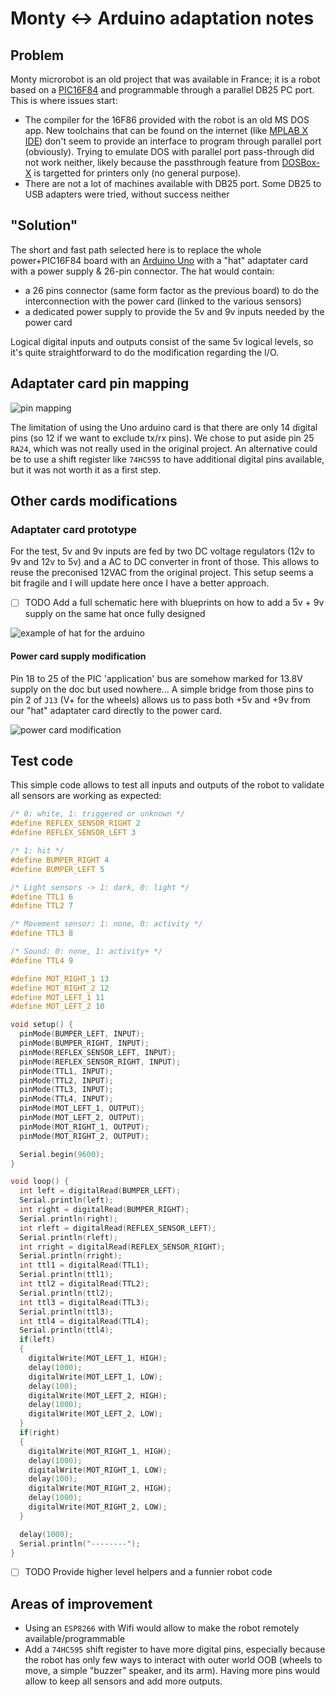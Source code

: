 # Monty <-> Arduino adaptation notes

## Problem

Monty microrobot is an old project that was available in France; it is a robot based on a [PIC16F84](https://www.microchip.com/en-us/product/PIC16F84) and programmable through a parallel DB25 PC port. This is where issues start:
- The compiler for the 16F86 provided with the robot is an old MS DOS app. New toolchains that can be found on the internet (like [MPLAB X IDE](https://www.microchip.com/en-us/tools-resources/develop/mplab-x-ide)) don't seem to provide an interface to program through parallel port (obviously). Trying to emulate DOS with parallel port pass-through did not work neither, likely because the passthrough feature from [DOSBox-X](https://dosbox-x.com/) is targetted for printers only (no general purpose).
- There are not a lot of machines available with DB25 port. Some DB25 to USB adapters were tried, without success neither

## "Solution"

The short and fast path selected here is to replace the whole power+PIC16F84 board with an [Arduino Uno](https://docs.arduino.cc/hardware/uno-rev3) with a "hat" adaptater card with a power supply & 26-pin connector.
The hat would contain:
- a 26 pins connector (same form factor as the previous board) to do the interconnection with the power card (linked to the various sensors)
- a dedicated power supply to provide the 5v and 9v inputs needed by the power card

Logical digital inputs and outputs consist of the same 5v logical levels, so it's quite straightforward to do the modification regarding the I/O.

## Adaptater card pin mapping

![pin mapping](res/circuit.svg)

The limitation of using the Uno arduino card is that there are only 14 digital pins (so 12 if we want to exclude tx/rx pins). We chose to put aside pin 25 `RA24`, which was not really used in the original project. An alternative could be to use a shift register like `74HC595` to have additional digital pins available, but it was not worth it as a first step.


## Other cards modifications

### Adaptater card prototype

For the test, 5v and 9v inputs are fed by two DC voltage regulators (12v to 9v and 12v to 5v) and a AC to DC converter in front of those. This allows to reuse the preconised 12VAC from the original project. This setup seems a bit fragile and I will update here once I have a better approach.

- [ ] TODO Add a full schematic here with blueprints on how to add a 5v + 9v supply on the same hat once fully designed

![example of hat for the arduino](res/2.jpg)

#### Power card supply modification

Pin 18 to 25 of the PIC 'application' bus are somehow marked for 13.8V supply on the doc but used nowhere... A simple bridge from those pins to pin 2 of `J13` (V+ for the wheels) allows us to pass both +5v and +9v from our "hat" adaptater card directly to the power card.

![power card modification](res/1.jpg)

## Test code

This simple code allows to test all inputs and outputs of the robot to validate all sensors are working as expected:

```C++
/* 0: white, 1: triggered or unknown */
#define REFLEX_SENSOR_RIGHT 2
#define REFLEX_SENSOR_LEFT 3

/* 1: hit */
#define BUMPER_RIGHT 4
#define BUMPER_LEFT 5

/* Light sensors -> 1: dark, 0: light */
#define TTL1 6
#define TTL2 7

/* Movement sensor: 1: none, 0: activity */
#define TTL3 8

/* Sound: 0: none, 1: activity+ */
#define TTL4 9

#define MOT_RIGHT_1 13
#define MOT_RIGHT_2 12
#define MOT_LEFT_1 11
#define MOT_LEFT_2 10

void setup() {
  pinMode(BUMPER_LEFT, INPUT);
  pinMode(BUMPER_RIGHT, INPUT);
  pinMode(REFLEX_SENSOR_LEFT, INPUT);
  pinMode(REFLEX_SENSOR_RIGHT, INPUT);
  pinMode(TTL1, INPUT);
  pinMode(TTL2, INPUT);
  pinMode(TTL3, INPUT);
  pinMode(TTL4, INPUT);
  pinMode(MOT_LEFT_1, OUTPUT);
  pinMode(MOT_LEFT_2, OUTPUT);
  pinMode(MOT_RIGHT_1, OUTPUT);
  pinMode(MOT_RIGHT_2, OUTPUT);

  Serial.begin(9600);
}

void loop() {
  int left = digitalRead(BUMPER_LEFT);
  Serial.println(left);
  int right = digitalRead(BUMPER_RIGHT);
  Serial.println(right);
  int rleft = digitalRead(REFLEX_SENSOR_LEFT);
  Serial.println(rleft);
  int rright = digitalRead(REFLEX_SENSOR_RIGHT);
  Serial.println(rright);
  int ttl1 = digitalRead(TTL1);
  Serial.println(ttl1);
  int ttl2 = digitalRead(TTL2);
  Serial.println(ttl2);
  int ttl3 = digitalRead(TTL3);
  Serial.println(ttl3);
  int ttl4 = digitalRead(TTL4);
  Serial.println(ttl4);
  if(left)
  {
    digitalWrite(MOT_LEFT_1, HIGH);
    delay(1000);
    digitalWrite(MOT_LEFT_1, LOW);
    delay(100);
    digitalWrite(MOT_LEFT_2, HIGH);
    delay(1000);
    digitalWrite(MOT_LEFT_2, LOW);
  }
  if(right)
  {
    digitalWrite(MOT_RIGHT_1, HIGH);
    delay(1000);
    digitalWrite(MOT_RIGHT_1, LOW);
    delay(100);
    digitalWrite(MOT_RIGHT_2, HIGH);
    delay(1000);
    digitalWrite(MOT_RIGHT_2, LOW);
  }

  delay(1000);
  Serial.println("--------");
}

```

- [ ] TODO Provide higher level helpers and a funnier robot code

## Areas of improvement

- Using an `ESP8266` with Wifi would allow to make the robot remotely available/programmable
- Add a `74HC595` shift register to have more digital pins, especially because the robot has only few ways to interact with outer world OOB (wheels to move, a simple "buzzer" speaker, and its arm). Having more pins would allow to keep all sensors and add more outputs.
